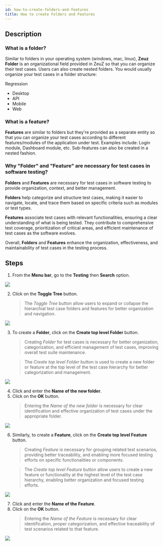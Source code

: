 ```yaml
---
id: how-to-create-folders-and-features
title: How to create Folders and Features
---
```


## Description

### What is a folder?

Similar to folders in your operating system (windows, mac, linux), **Zeuz Folder** is an organizational field provided in ZeuZ so that you can organize their test cases. Users can also create nested folders. You would usually organize your test cases in a folder structure:


Regression
* Desktop
* API
* Mobile
* Web


### What is a feature?

**Features** are similar to folders but they're provided as a separate entity so that you can organize your test cases according to different features/modules of the application under test. Examples include: Login module, Dashboard module, etc. Sub-features can also be created in a nested fashion.

### Why "Folder" and "Feature" are necessary for test cases in software testing?

**Folders** and **Features** are necessary for test cases in software testing to provide organization, context, and better management.

**Folders** help categorize and structure test cases, making it easier to navigate, locate, and trace them based on specific criteria such as modules or test types.

**Features** associate test cases with relevant functionalities, ensuring a clear understanding of what is being tested. They contribute to comprehensive test coverage, prioritization of critical areas, and efficient maintenance of test cases as the software evolves.

Overall, **Folders** and **Features** enhance the organization, effectiveness, and maintainability of test cases in the testing process.

## Steps

1. From the **Menu bar**, go to the **Testing** then **Search** option.

![](/img/how-tos/how-to-create-folders-and-features/test-search.png)

2. Click on the **Toggle Tree** button.
   > The *Toggle Tree* button allow users to expand or collapse the hierarchial test case folders and features for better organization and navigation.

![](/img/how-tos/how-to-create-folders-and-features/toggle-free.png)

3. To create a **Folder**, click on the **Create top level Folder** button.
   > Creating *Folder* for test cases is necessary for better organization, categorization, and efficient management of test cases, improving overall test suite maintenance.

   > The *Create top level Folder* button is used to create a new folder or feature at the top level of the test case hierarchy for better categorization and management.

![](/img/how-tos/how-to-create-folders-and-features/top-folder.png)

4. Click and enter the **Name of the new folder**.
5. Click on the **OK** button.
   > Entering the *Name of the new folder* is necessary for clear identification and effective organization of test cases under the appropriate folder.

![](/img/how-tos/how-to-create-folders-and-features/name-folder.png)

6. Similarly, to create a **Feature**, click on the **Create top level Feature** button.
   > Creating *Feature* is necessary for grouping related test scenarios, providing better traceability, and enabling more focused testing efforts on specific functionalities or components.

   > The *Create top level Feature* button allow users to create a new feature or functionality at the highest level of the test case hierarchy, enabling better organization and focused testing efforts.

![](/img/how-tos/how-to-create-folders-and-features/top-feature.png)

7. Click and enter the **Name of the Feature**.
8. Click on the **OK** button.
   > Entering the *Name of the Feature* is necessary for clear identification, proper categorization, and effective traceability of test scenarios related to that feature.

![](/img/how-tos/how-to-create-folders-and-features/name-feature.png)